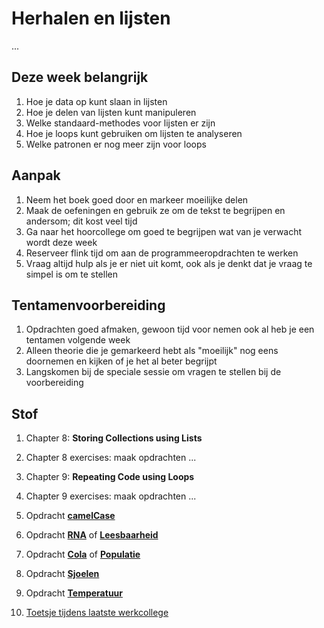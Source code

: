 # Herhalen en lijsten

...

## Deze week belangrijk

1. Hoe je data op kunt slaan in lijsten
2. Hoe je delen van lijsten kunt manipuleren
3. Welke standaard-methodes voor lijsten er zijn
4. Hoe je loops kunt gebruiken om lijsten te analyseren
5. Welke patronen er nog meer zijn voor loops

## Aanpak

1. Neem het boek goed door en markeer moeilijke delen
2. Maak de oefeningen en gebruik ze om de tekst te begrijpen en andersom; dit kost veel tijd
3. Ga naar het hoorcollege om goed te begrijpen wat van je verwacht wordt deze week
4. Reserveer flink tijd om aan de programmeeropdrachten te werken
5. Vraag altijd hulp als je er niet uit komt, ook als je denkt dat je vraag te simpel is om te stellen

## Tentamenvoorbereiding

1. Opdrachten goed afmaken, gewoon tijd voor nemen ook al heb je een tentamen volgende week
2. Alleen theorie die je gemarkeerd hebt als "moeilijk" nog eens doornemen en kijken of je het al beter begrijpt
3. Langskomen bij de speciale sessie om vragen te stellen bij de voorbereiding

## Stof

1. Chapter 8: **Storing Collections using Lists**

2. Chapter 8 exercises: maak opdrachten ...

3. Chapter 9: **Repeating Code using Loops**

4. Chapter 9 exercises: maak opdrachten ...

7. Opdracht [**camelCase**](/problems/week3/camelcase)

8. Opdracht [**RNA**](/problems/week3/rna) of [**Leesbaarheid**](/problems/week3/leesbaarheid)

9. Opdracht [**Cola**](/problems/week3/cola) of [**Populatie**](/problems/week3/populatie)

10. Opdracht [**Sjoelen**](/problems/week3/sjoelen)

11. Opdracht [**Temperatuur**](/problems/week3/temperatuur)

12. [Toetsje tijdens laatste werkcollege](/toetsjes/week3)
